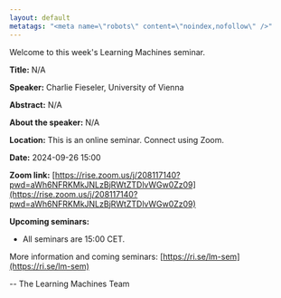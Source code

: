 ```yaml
---
layout: default
metatags: "<meta name=\"robots\" content=\"noindex,nofollow\" />"
---
```

Welcome to this week's Learning Machines seminar.

**Title:** N/A

**Speaker:** Charlie Fieseler, University of Vienna

**Abstract:** N/A

**About the speaker:** N/A

**Location:** This is an online seminar. Connect using Zoom.

**Date:** 2024-09-26 15:00

**Zoom link:** [https://rise.zoom.us/j/208117140?pwd=aWh6NFRKMkJNLzBjRWtZTDlvWGw0Zz09](https://rise.zoom.us/j/208117140?pwd=aWh6NFRKMkJNLzBjRWtZTDlvWGw0Zz09)

**Upcoming seminars:**

* All seminars are 15:00 CET.

More information and coming seminars: [https://ri.se/lm-sem](https://ri.se/lm-sem)

-- The Learning Machines Team

